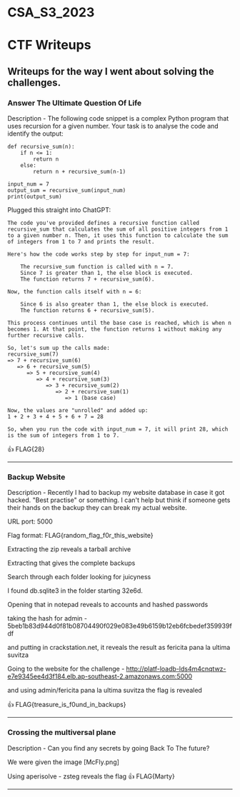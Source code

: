# CSA_S3_2023
# CTF Writeups
## Writeups for the way I went about solving the challenges.

### Answer The Ultimate Question Of Life
Description - The following code snippet is a complex Python program that uses recursion for a given number. Your task is to analyse the code and identify the output:
```
def recursive_sum(n):
    if n <= 1:
        return n
    else:
        return n + recursive_sum(n-1)

input_num = 7
output_sum = recursive_sum(input_num)
print(output_sum)
```
Plugged this straight into ChatGPT:
```
The code you've provided defines a recursive function called recursive_sum that calculates the sum of all positive integers from 1 to a given number n. Then, it uses this function to calculate the sum of integers from 1 to 7 and prints the result.

Here's how the code works step by step for input_num = 7:

    The recursive_sum function is called with n = 7.
    Since 7 is greater than 1, the else block is executed.
    The function returns 7 + recursive_sum(6).

Now, the function calls itself with n = 6:

    Since 6 is also greater than 1, the else block is executed.
    The function returns 6 + recursive_sum(5).

This process continues until the base case is reached, which is when n becomes 1. At that point, the function returns 1 without making any further recursive calls.

So, let's sum up the calls made:
recursive_sum(7)
=> 7 + recursive_sum(6)
   => 6 + recursive_sum(5)
      => 5 + recursive_sum(4)
         => 4 + recursive_sum(3)
            => 3 + recursive_sum(2)
               => 2 + recursive_sum(1)
                  => 1 (base case)

Now, the values are "unrolled" and added up:
1 + 2 + 3 + 4 + 5 + 6 + 7 = 28

So, when you run the code with input_num = 7, it will print 28, which is the sum of integers from 1 to 7.
```
:+1: FLAG{28}
<hr>

### Backup Website
Description - Recently I had to backup my website database in case it got hacked. "Best practise" or something. 
I can't help but think if someone gets their hands on the backup they can break my actual website.

URL port: 5000

Flag format: FLAG{random_flag_f0r_this_website}

Extracting the zip reveals a tarball archive

Extracting that gives the complete backups

Search through each folder looking for juicyness

I found db.sqlite3 in the folder starting 32e6d.

Opening that in notepad reveals to accounts and hashed passwords

taking the hash for admin - 5beb1b83d944d0f81b08704490f029e083e49b6159b12eb6fcbedef359939fdf

and putting in crackstation.net, it reveals the result as fericita pana la ultima suvitza

Going to the website for the challenge - http://platf-loadb-lds4m4cnqtwz-e7e9345ee4d3f184.elb.ap-southeast-2.amazonaws.com:5000

and using admin/fericita pana la ultima suvitza the flag is revealed

:+1: FLAG{treasure_is_f0und_in_backups}
<hr>

### Crossing the multiversal plane
Description - Can you find any secrets by going Back To The future?

We were given the image [McFly.png]

Using aperisolve - zsteg reveals the flag
:+1: FLAG{Marty}
<hr>
